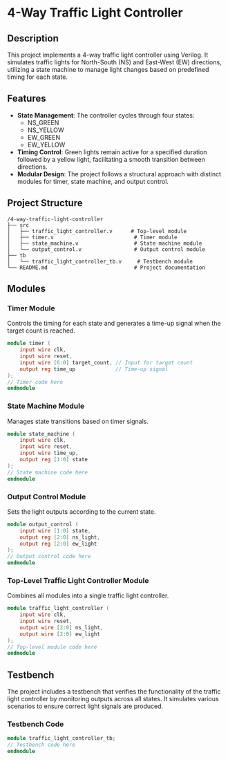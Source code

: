 # 4-Way Traffic Light Controller

## Description
This project implements a 4-way traffic light controller using Verilog. It simulates traffic lights for North-South (NS) and East-West (EW) directions, utilizing a state machine to manage light changes based on predefined timing for each state.

## Features
- **State Management**: The controller cycles through four states: 
  - NS_GREEN
  - NS_YELLOW
  - EW_GREEN
  - EW_YELLOW
- **Timing Control**: Green lights remain active for a specified duration followed by a yellow light, facilitating a smooth transition between directions.
- **Modular Design**: The project follows a structural approach with distinct modules for timer, state machine, and output control.

## Project Structure
```
/4-way-traffic-light-controller
├── src
│   ├── traffic_light_controller.v      # Top-level module
│   ├── timer.v                          # Timer module
│   ├── state_machine.v                  # State machine module
│   └── output_control.v                 # Output control module
├── tb
│   └── traffic_light_controller_tb.v     # Testbench module
└── README.md                            # Project documentation
```

## Modules

### Timer Module
Controls the timing for each state and generates a time-up signal when the target count is reached.
```verilog
module timer (
    input wire clk,
    input wire reset,
    input wire [6:0] target_count, // Input for target count
    output reg time_up             // Time-up signal
);
// Timer code here
endmodule
```

### State Machine Module
Manages state transitions based on timer signals.
```verilog
module state_machine (
    input wire clk,
    input wire reset,
    input wire time_up,
    output reg [1:0] state
);
// State machine code here
endmodule
```

### Output Control Module
Sets the light outputs according to the current state.
```verilog
module output_control (
    input wire [1:0] state,
    output reg [2:0] ns_light,
    output reg [2:0] ew_light
);
// Output control code here
endmodule
```

### Top-Level Traffic Light Controller Module
Combines all modules into a single traffic light controller.
```verilog
module traffic_light_controller (
    input wire clk,
    input wire reset,
    output wire [2:0] ns_light,
    output wire [2:0] ew_light
);
// Top-level module code here
endmodule
```

## Testbench
The project includes a testbench that verifies the functionality of the traffic light controller by monitoring outputs across all states. It simulates various scenarios to ensure correct light signals are produced.

### Testbench Code
```verilog
module traffic_light_controller_tb;
// Testbench code here
endmodule
```


